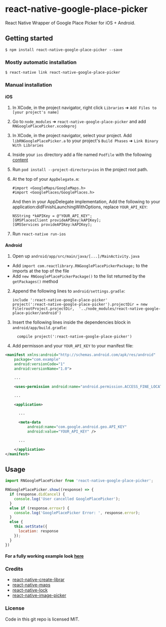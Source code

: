 
# react-native-google-place-picker

React Native Wrapper of Google Place Picker for iOS + Android.

## Getting started

`$ npm install react-native-google-place-picker --save`

### Mostly automatic installation

`$ react-native link react-native-google-place-picker`

### Manual installation


#### iOS

1. In XCode, in the project navigator, right click `Libraries` ➜ `Add Files to [your project's name]`
2. Go to `node_modules` ➜ `react-native-google-place-picker` and add `RNGooglePlacePicker.xcodeproj`
3. In XCode, in the project navigator, select your project. Add `libRNGooglePlacePicker.a` to your project's `Build Phases` ➜ `Link Binary With Libraries`
4. Inside your `ios` directory add a file named `Podfile` with the following [content](https://github.com/q6112345/react-native-google-place-picker/blob/master/Podfile.template)
6. Run `pod install --project-directory=ios` in the project root path.
7.  At the top of your `AppDelegate.m`:

    ```objc
    #import <GoogleMaps/GoogleMaps.h>
    #import <GooglePlaces/GooglePlaces.h>
    ```
    And then in your AppDelegate implementation, Add the following to your application:didFinishLaunchingWithOptions, replace `YOUR_API_KEY`:

    ```
    NSString *kAPIKey = @"YOUR_API_KEY";
    [GMSPlacesClient provideAPIKey:kAPIKey];
    [GMSServices provideAPIKey:kAPIKey];
    ```

8. Run `react-native run-ios`

#### Android

1. Open up `android/app/src/main/java/[...]/MainActivity.java`
  - Add `import com.reactlibrary.RNGooglePlacePickerPackage;` to the imports at the top of the file
  - Add `new RNGooglePlacePickerPackage()` to the list returned by the `getPackages()` method
2. Append the following lines to `android/settings.gradle`:
  	```
  	include ':react-native-google-place-picker'
  	project(':react-native-google-place-picker').projectDir = new File(rootProject.projectDir, 	'../node_modules/react-native-google-place-picker/android')
  	```
3. Insert the following lines inside the dependencies block in `android/app/build.gradle`:
  	```
      compile project(':react-native-google-place-picker')
  	```
4. Add permisson and your `YOUR_API_KEY` to your manifest file:

```xml
<manifest xmlns:android="http://schemas.android.com/apk/res/android"
    package="com.example"
    android:versionCode="1"
    android:versionName="1.0">

    ...

    <uses-permission android:name="android.permission.ACCESS_FINE_LOCATION" />

    ...

    <application>

      ...

      <meta-data
          android:name="com.google.android.geo.API_KEY"
          android:value="YOUR_API_KEY" />

      ...

    </application>
</manifest>
```

## Usage
```javascript
import RNGooglePlacePicker from 'react-native-google-place-picker';

RNGooglePlacePicker.show((response) => {
  if (response.didCancel) {
    console.log('User cancelled GooglePlacePicker');
  }
  else if (response.erroxr) {
    console.log('GooglePlacePicker Error: ', response.error);
  }
  else {
    this.setState({
      location: response
    });
  }
})
```

#### For a fully working example look [here](https://github.com/q6112345/react-native-google-place-picker/tree/master/example)

### Credits
* [react-native-create-librar](https://github.com/frostney/react-native-create-library)
* [react-native-maps](https://github.com/lelandrichardson/react-native-maps)
* [react-native-lock](https://github.com/auth0/react-native-lock)
* [react-native-image-picker](https://github.com/marcshilling/react-native-image-picker)


### License

Code in this git repo is licensed MIT.
